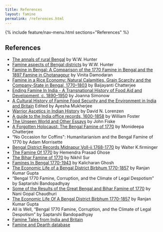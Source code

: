 ```yaml
---
title: References
layout: famine
permalink: /references.html
---
```

{% include feature/nav-menu.html sections="References" %}

## References

* [The annals of rural Bengal](https://babel.hathitrust.org/cgi/pt?id=uc2.ark:/13960/t02z1d88v&seq=9) by W.W. Hunter
* [Famine aspects of Bengal districts](https://babel.hathitrust.org/cgi/pt?id=uc1.$b238168&seq=6) by W.W. Hunter
* [Famine in Bengal: A Comparison of the 1770 Famine in Bengal and the 1897 Famine in Chotanagpur](https://journals.sagepub.com/doi/10.1177/097194580701000206) by Vinita Damodaran
* [Famine in a Rice Economy: Natural Calamities, Grain Scarcity and the Company-State in Bengal, 1770–1803](https://www.tandfonline.com/doi/full/10.1080/00856401.2023.2178186) by Baijayanti Chatterjee
* [Ending Famine In India - A Transnational History of Food Aid and Development, c. 1890–1950](https://library.oapen.org/handle/20.500.12657/63839) by Joanna Simonow
* [A Cultural History of Famine Food Security and the Environment in India and Britain](https://ebin.pub/a-cultural-history-of-famine-food-security-and-the-environment-in-india-and-britain-9781138230927.html) Edited by Ayesha Mukherjee
* [Warrior Ascetics in Indian History](https://www.jstor.org/stable/600151?read-now=1&seq=1#page_scan_tab_contents) by David N. Lorenzen
* [A guide to the India office records, 1600-1858](https://www.loc.gov/item/23004826) by William Foster 
* [The Unseen World and Other Essays](https://archive.org/details/unseenworldandot00fiskiala/page/248/mode/2up) by John Fiske
* [A Forgotten Holocaust: The Bengal Famine of 1770](https://www.academia.edu/6977392/A_Forgotten_Holocaust_The_Bengal_Famine_of_1770) by Monideepa Chatterjee
* “No Occasion for Coffins": Humanitarianism and the Bengal Famine of 1770  by Adam Morrisette
* [Bengal District Records Midnapur Voll-ii 1768-1770](https://archive.org/details/in.ernet.dli.2015.143307/page/n7/mode/2up) by Walter K.firminger
* [The Famine Of 1770](https://archive.org/stream/in.ernet.dli.2015.460202/2015.460202.The-Famine-Of-1770_djvu.txt) by Hemendra Prasad Ghose
* [The Bihar Famine of 1770](https://archive.org/stream/in.ernet.dli.2015.460202/2015.460202.The-Famine-Of-1770_djvu.txt) by Nikhil Sur
* [Famines In Bengal 1770-1943](https://archive.org/details/in.ernet.dli.2015.462405/page/n241/mode/2up) by Kalicharan Ghosh
* [The Economic Life of a Bengal District Birbhum 1770-1857](https://archive.org/details/dli.bengal.10689.13368/page/n15/mode/2up) by Ranjan Kumar Gupta 
* “Bengal 1770 Famine, Corruption, and the Climate of Legal Despotism” by Saptarishi Bandopadhyay
* [Some of the Results of the Great Bengal and Bihar Famine of 1770](https://www.jstor.org/stable/44140542?seq=2) by Nani Gopal Chaudhuri
* [The Economic Life Of A Bengal District Birbhum 1770-1857](https://archive.org/details/dli.bengal.10689.13368/page/n15/mode/2up) by Ranjan Kumar Gupta
* All is Well, “Bengal 1770 Famine, Corruption, and the Climate of Legal Despotism” by Saptarshi Bandopadhyay
* [Famine Tales from India and Britain](https://faminetales.exeter.ac.uk/collections/show/5)
* [Famine and Dearth database](https://famineanddearth.exeter.ac.uk/index.html)
